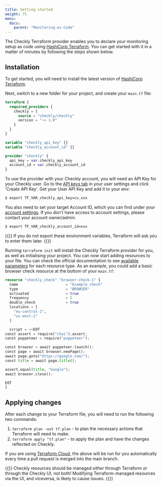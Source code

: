 ```yaml
---
title: Getting started
weight: 75
menu:
  docs:
    parent: "Monitoring-as-Code"
---
```


The Checkly Terraform provider enables you to declare your monitoring setup as code using [HashiCorp Terraform](https://www.terraform.io/). You can get started with it in a matter of minutes by following the steps shown below.

## Installation

To get started, you will need to install the latest version of [HashiCorp Terraform](https://www.terraform.io/downloads).

Next, switch to a new folder for your project, and create your `main.tf` file:

```terraform
terraform {
  required_providers {
    checkly = {
      source = "checkly/checkly"
      version = "~> 1.0"
    }
  }
}

variable "checkly_api_key" {}
variable "checkly_account_id" {}

provider "checkly" {
  api_key = var.checkly_api_key
  account_id = var.checkly_account_id
}
```

To use the provider with your Checkly account, you will need an API Key for your Checkly user. Go to the [API keys tab](https://app.checklyhq.com/settings/user/api-keys) in your user settings and click 'Create API Key'. Get your User API Key and add it to your env:

```bash
$ export TF_VAR_checkly_api_key=cu_xxx
```

You also need to set your target Account ID, which you can find under your [account settings](https://app.checklyhq.com/settings/account/general). If you don't have access to account settings, please contact your account owner/admin.

```bash
$ export TF_VAR_checkly_account_id=xxx
```

{{<info>}}
If you do not export these environment variables, Terraform will ask you to enter them later.
{{</info>}}

Running `terraform init` will install the Checkly Terraform provider for you, as well as initialising your project. You can now start adding resources to your file. You can check the official documentation to see [available parameters](https://registry.terraform.io/providers/checkly/checkly/latest/docs/resources/check) for each resource type. As an example, you could add a basic browser check resource at the bottom of your `main.tf`:

```terraform
resource "checkly_check" "browser-check-1" {
  name                      = "Example check"
  type                      = "BROWSER"
  activated                 = true
  frequency                 = 5
  double_check              = true
  locations = [
    "eu-central-1",
    "us-west-1"
  ]

  script = <<EOT
const assert = require("chai").assert;
const puppeteer = require("puppeteer");

const browser = await puppeteer.launch();
const page = await browser.newPage();
await page.goto("https://google.com/");
const title = await page.title();

assert.equal(title, "Google");
await browser.close();

EOT
}
```

## Applying changes

After each change to your Terraform file, you will need to run the following two commands:
1. `terraform plan -out tf.plan` - to plan the necessary actions that Terraform will need to make.
2. `terraform apply "tf.plan"` - to apply the plan and have the changes reflected on Checkly.

If you are using [Terraform Cloud](https://www.terraform.io/cloud), the above will be run for you automatically every time a pull request is merged into the main branch.

{{<warning>}}
Checkly resources should be managed _either_ through Terraform _or_ through the Checkly UI, not both!
Modifying Terraform-managed resources via the UI, and viceversa, is likely to cause issues.
{{</warning>}}